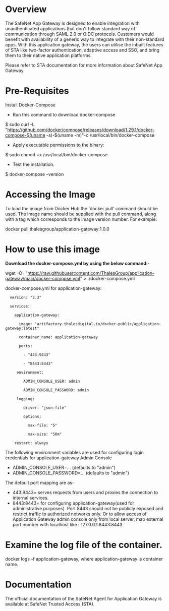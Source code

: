 # **Overview**

The SafeNet App Gateway is designed to enable integration with unauthenticated applications that don't follow standard way of communication through SAML 2.0 or OIDC protocols. Customers would benefit with availability of a generic way to integrate with their non-standard apps. With this application gateway, the users can utilise the inbuilt features of STA like two-factor authentication, adaptive access and SSO, and bring them to their native application platforms.

Please refer to STA documentation for more information about SafeNet App Gateway. 

# **Pre-Requisites**

Install Docker-Compose

- Run this command to download docker-compose

$ sudo curl -L &quot;https://github.com/docker/compose/releases/download/1.29.1/docker-compose-$(uname -s)-$(uname -m)&quot;-o /usr/local/bin/docker-compose

- Apply executable permissions to the binary:

$ sudo chmod +x /usr/local/bin/docker-compose

- Test the installation.

$ docker-compose –version

# **Accessing the Image**

To load the image from Docker Hub the &#39;docker pull&#39; command should be used. The image name should be supplied with the pull command, along with a tag which corresponds to the image version number. For example:

docker pull thalesgroup/application-gateway:1.0.0

# **How to use this image**

**Download the docker-compose.yml by using the below command:-**

wget -O- "https://raw.githubusercontent.com/ThalesGroup/application-gateway/main/docker-compose.yml" > ./docker-compose.yml

docker-compose.yml for application-gateway:

      version: "3.3"

      services:

        application-gateway:

          image: "artifactory.thalesdigital.io/docker-public/application-gateway:latest"

          container_name: application-gateway

          ports:

            - "443:9443"

            - "8443:8443"

         environment:

            ADMIN_CONSOLE_USER: admin

            ADMIN_CONSOLE_PASSWORD: admin

         logging:

            driver: "json-file"

            options:

              max-file: "5"

              max-size: "50m"

        restart: always

The following environment variables are used for configuring login credentials for application-gateway Admin Console

- ADMIN_CONSOLE_USER=... (defaults to "admin")
- ADMIN_CONSOLE_PASSWORD=... (defaults to "admin")

The default port mapping are as-

- 443:9443= serves requests from users and proxies the connection to internal services.
- 8443:8443= for configuring application-gateway(used for administrative purposes). Port 8443 should not be publicly exposed and restrict traffic to authorized networks only.
Or to allow access of Application Gateway admin console only from local server, map external port number with localhost
like : 127.0.0.1:8443:8443

# **Examine the log file of the container.**

docker logs -f application-gateway, where application-gateway is container name.

# **Documentation**

The official documentation of the SafeNet Agent for Application Gateway is available at SafeNet Trusted Access (STA).
